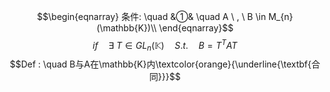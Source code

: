 $$\begin{eqnarray}
条件: \quad
&①& \quad A \ , \ B \in M_{n}(\mathbb{K})\\
\end{eqnarray}$$
$$if \quad \exists \ T \in GL_{n}(\mathbb{K}) \quad S.t. \quad B=T^{T}AT$$
$$Def : \quad B与A在\mathbb{K}内\textcolor{orange}{\underline{\textbf{合同}}}$$